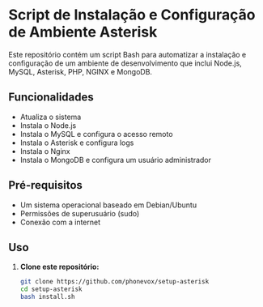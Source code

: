 # Script de Instalação e Configuração de Ambiente Asterisk

Este repositório contém um script Bash para automatizar a instalação e configuração de um ambiente de desenvolvimento que inclui Node.js, MySQL, Asterisk, PHP, NGINX e MongoDB.

## Funcionalidades

- Atualiza o sistema
- Instala o Node.js
- Instala o MySQL e configura o acesso remoto
- Instala o Asterisk e configura logs
- Instala o Nginx
- Instala o MongoDB e configura um usuário administrador

## Pré-requisitos

- Um sistema operacional baseado em Debian/Ubuntu
- Permissões de superusuário (sudo)
- Conexão com a internet

## Uso

1. **Clone este repositório:**
   ```bash
   git clone https://github.com/phonevox/setup-asterisk
   cd setup-asterisk
   bash install.sh
